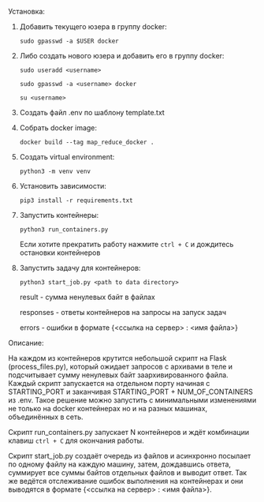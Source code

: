Установка:

1) Добавить текущего юзера в группу docker:

    `sudo gpasswd -a $USER docker`

2) Либо создать нового юзера и добавить его в группу docker:

    `sudo useradd <username>`
    
    `sudo gpasswd -a <username> docker`
    
    `su <username>`

3) Создать файл .env по шаблону template.txt

4) Собрать docker image:

    `docker build --tag map_reduce_docker .`
    
5) Создать virtual environment:

    `python3 -m venv venv`

6) Установить зависимости:

    `pip3 install -r requirements.txt`
    
7) Запустить контейнеры:

    `python3 run_containers.py`
    
    Если хотите прекратить работу нажмите `ctrl + C` и дождитесь остановки контейнеров
    
8) Запустить задачу для контейнеров:

    `python3 start_job.py <path to data directory>`
    
    result - сумма ненулевых байт в файлах
    
    responses - ответы контейнеров на запросы на запуск задач
    
    errors - ошибки в формате {<ссылка на сервер> : <имя файла>}
    
    
Описание:

На каждом из контейнеров крутится небольшой скрипт на Flask (process_files.py), который ожидает запросов с архивами
в теле и подсчитывает сумму ненулевых байт заархивированного файла.
Каждый скрипт запускается на отдельном порту начиная с STARTING_PORT и заканчивая STARTING_PORT + NUM_OF_CONTAINERS из .env.
Такое решение можно запустить с минимальными изменениями не только на docker контейнерах но и на разных машинах, объединённых в сеть.

Скрипт run_containers.py запускает N контейнеров и ждёт комбинации клавиш `ctrl + C` для окончания работы.

Скрипт start_job.py создаёт очередь из файлов и асинхронно посылает по одному файлу на каждую машину, затем, дождавшись
ответа, суммирует все суммы байтов отдельных файлов и выводит ответ. Так же ведётся отслеживание ошибок выполнения на
контейнерах и они выводятся в формате {<ссылка на сервер> : <имя файла>}.